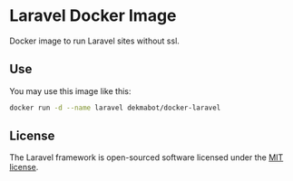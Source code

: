 # Laravel Docker Image

Docker image to run Laravel sites without ssl.

## Use

You may use this image like this:
 
```bash
docker run -d --name laravel dekmabot/docker-laravel
```

## License

The Laravel framework is open-sourced software licensed under the [MIT license](http://opensource.org/licenses/MIT).

